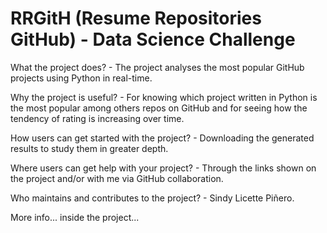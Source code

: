 # RRGitH (Resume Repositories GitHub) - Data Science Challenge

What the project does? - The project analyses the most popular GitHub projects using Python in real-time.

Why the project is useful? - For knowing which project written in Python is the most popular among others repos on GitHub and for seeing how the tendency of rating is increasing over time.

How users can get started with the project? - Downloading the generated results to study them in greater depth.

Where users can get help with your project? - Through the links shown on the project and/or with me via GitHub collaboration.

Who maintains and contributes to the project? - Sindy Licette Piñero.

More info... inside the project...
